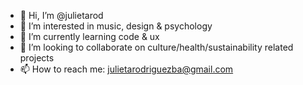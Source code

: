 - 👋 Hi, I’m @julietarod
- 👀 I’m interested in music, design & psychology
- 🌱 I’m currently learning code & ux
- 💞️ I’m looking to collaborate on culture/health/sustainability related projects
- 📫 How to reach me: julietarodriguezba@gmail.com

<!---
julietarod/julietarod is a ✨ special ✨ repository because its `README.md` (this file) appears on your GitHub profile.
You can click the Preview link to take a look at your changes.
--->
